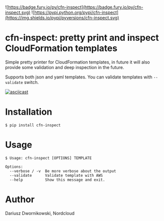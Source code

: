 ![https://badge.fury.io/py/cfn-inspect](https://badge.fury.io/py/cfn-inspect.svg)
![https://pypi.python.org/pypi/cfn-inspect](https://img.shields.io/pypi/pyversions/cfn-inspect.svg)

# cfn-inspect: pretty print and inspect CloudFormation templates

Simple pretty printer for CloudFormation templates, in future it will also provide some validation and deep inspection in the future.

Supports both json and yaml templates. You can validate templates with `--validate` switch.

[![asciicast](https://asciinema.org/a/142549.png)](https://asciinema.org/a/142549)


# Installation

```$ pip install cfn-inspect```

# Usage 

```
$ Usage: cfn-inspect [OPTIONS] TEMPLATE

Options:
  --verbose / -v  Be more verbose about the output
  --validate      Validate template with AWS
  --help          Show this message and exit.  
```


# Author
Dariusz Dwornikowski, Nordcloud
